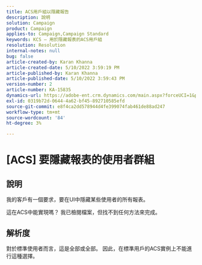```yaml
---
title: ACS用戶組以隱藏報告
description: 說明
solution: Campaign
product: Campaign
applies-to: Campaign,Campaign Standard
keywords: KCS — 用於隱藏報表的ACS用戶組
resolution: Resolution
internal-notes: null
bug: false
article-created-by: Karan Khanna
article-created-date: 5/10/2022 3:59:19 PM
article-published-by: Karan Khanna
article-published-date: 5/10/2022 3:59:43 PM
version-number: 2
article-number: KA-15835
dynamics-url: https://adobe-ent.crm.dynamics.com/main.aspx?forceUCI=1&pagetype=entityrecord&etn=knowledgearticle&id=bc6b6624-7ad0-ec11-a7b5-00224809c556
exl-id: 0319b72d-0644-4a62-bf45-892710585efd
source-git-commit: e8f4ca2dd578944d4fe399074fab461de88ad247
workflow-type: tm+mt
source-wordcount: '84'
ht-degree: 3%

---
```


# [ACS] 要隱藏報表的使用者群組

## 說明


我的客戶有一個要求，要在UI中隱藏某些使用者的所有報表。

這在ACS中能實現嗎？ 我已檢閱檔案，但找不到任何方法來完成。


## 解析度


對於標準使用者而言，這是全部或全部。 因此，在標準用戶的ACS實例上不能進行這種選擇。
